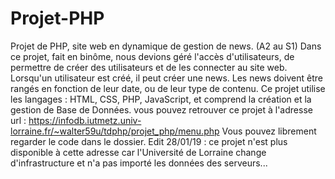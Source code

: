 # Projet-PHP
Projet de PHP, site web en dynamique de gestion de news. (A2 au S1)
Dans ce projet, fait en binôme, nous devions géré l'accès d'utilisateurs, de permettre de créer des utilisateurs et de les connecter au site web.
Lorsqu'un utilisateur est créé, il peut créer une news. Les news doivent être rangés en fonction de leur date, ou de leur type de contenu.
Ce projet utilise les langages : HTML, CSS, PHP, JavaScript, et comprend la création et la gestion de Base de Données.
vous pouvez retrouver ce projet à l'adresse url : https://infodb.iutmetz.univ-lorraine.fr/~walter59u/tdphp/projet_php/menu.php
Vous pouvez librement regarder le code dans le dossier.
Edit 28/01/19 : ce projet n'est plus disponible à cette adresse car l'Université de Lorraine change d'infrastructure et n'a pas importé les données des serveurs... 
